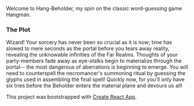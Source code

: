 
Welcome to Hang-Beholder, my spin on the classic word-guessing game Hangman.

### The Plot

Wizard! Your sorcery has never been so crucial as it is now; time has slowed to mere seconds as the portal before you tears away reality, revealing the unknowable infinities of the Far Realms. Thoughts of your party-members fade away as eye-stalks begin to materialize through the portal-- the most dangerous of aberrations is beginning to emerge. You will need to counterspell the necromancer's summoning ritual by guessing the glyphs used in assembling the final spell! Quickly now, for you'll only have six tries before the Beholder enters the material plane and devours us all!


This project was bootstrapped with [Create React App](https://github.com/facebookincubator/create-react-app).
